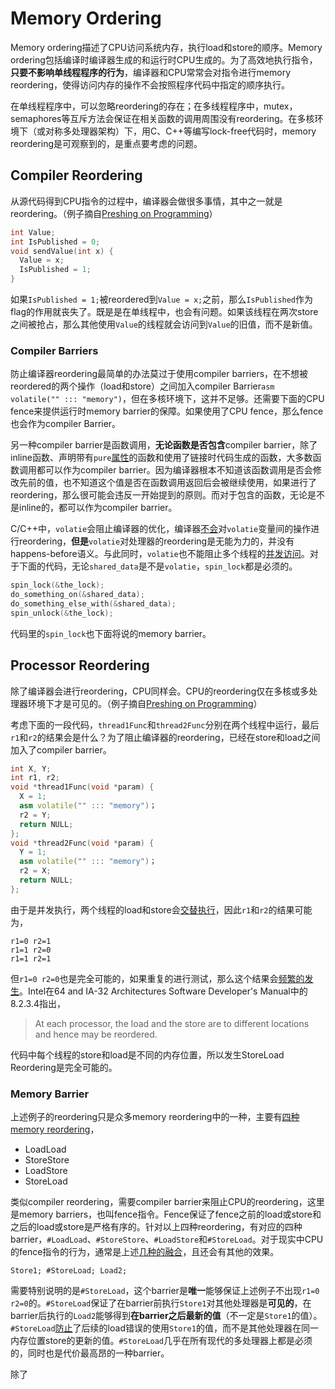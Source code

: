 # Memory Ordering
Memory ordering描述了CPU访问系统内存，执行load和store的顺序。Memory ordering包括编译时编译器生成的和运行时CPU生成的。为了高效地执行指令，**只要不影响单线程程序的行为**，编译器和CPU常常会对指令进行memory reordering，使得访问内存的操作不会按照程序代码中指定的顺序执行。

在单线程程序中，可以忽略reordering的存在；在多线程程序中，mutex，semaphores等互斥方法会保证在相关函数的调用周围没有reordering。在多核环境下（或对称多处理器架构）下，用C、C++等编写lock-free代码时，memory reordering是可观察到的，是重点要考虑的问题。

## Compiler Reordering

从源代码得到CPU指令的过程中，编译器会做很多事情，其中之一就是reordering。（例子摘自[Preshing on Programming](http://preshing.com/20120625/memory-ordering-at-compile-time/)）

```cpp
int Value;
int IsPublished = 0;
void sendValue(int x) {
  Value = x;
  IsPublished = 1;
}
```

如果`IsPublished = 1;`被reordered到`Value = x;`之前，那么`IsPublished`作为flag的作用就丧失了。既是是在单线程中，也会有问题。如果该线程在两次store之间被抢占，那么其他使用`Value`的线程就会访问到`Value`的旧值，而不是新值。

### Compiler Barriers

防止编译器reordering最简单的办法莫过于使用compiler barriers，在不想被reordered的两个操作（load和store）之间加入compiler Barrier`asm volatile("" ::: "memory")`，但在多核环境下，这并不足够。还需要下面的CPU fence来提供运行时memory barrier的保障。如果使用了CPU fence，那么fence也会作为compiler Barrier。

另一种compiler barrier是函数调用，**无论函数是否包含**compiler barrier，除了inline函数、声明带有`pure`[属性](http://lwn.net/Articles/285332/)的函数和使用了链接时代码生成的函数，大多数函数调用都可以作为compiler barrier。因为编译器根本不知道该函数调用是否会修改先前的值，也不知道这个值是否在函数调用返回后会被继续使用，如果进行了reordering，那么很可能会违反一开始提到的原则。而对于包含的函数，无论是不是inline的，都可以作为compiler barrier。

C/C++中，`volatie`会阻止编译器的优化，编译器[不会](http://hedengcheng.com/?p=725)对`volatie`变量间的操作进行reordering，**但是**`volatie`对处理器的reordering是无能为力的，并没有happens-before语义。与此同时，`volatie`也不能阻止多个线程的[并发访问](https://www.kernel.org/doc/Documentation/volatile-considered-harmful.txt)。对于下面的代码，无论`shared_data`是不是`volatie`，`spin_lock`都是必须的。

```c
spin_lock(&the_lock);
do_something_on(&shared_data);
do_something_else_with(&shared_data);
spin_unlock(&the_lock);
```

代码里的`spin_lock`也下面将说的memory barrier。

## Processor Reordering

除了编译器会进行reordering，CPU同样会。CPU的reordering仅在多核或多处理器环境下才是可见的。（例子摘自[Preshing on Programming](http://preshing.com/20120515/memory-reordering-caught-in-the-act/)）

考虑下面的一段代码，`thread1Func`和`thread2Func`分别在两个线程中运行，最后`r1`和`r2`的结果会是什么？为了阻止编译器的reordering，已经在store和load之间加入了compiler barrier。

```cpp
int X, Y;
int r1, r2;
void *thread1Func(void *param) {
  X = 1;
  asm volatile("" ::: "memory")；
  r2 = Y;
  return NULL;
};
void *thread2Func(void *param) {
  Y = 1;
  asm volatile("" ::: "memory")；
  r2 = X;
  return NULL;
};
```

由于是并发执行，两个线程的load和store会[交替执行](http://www.yebangyu.org/blog/2016/01/09/memoryconsistencyandcachecoherence/)，因此`r1`和`r2`的结果可能为，

```
r1=0 r2=1
r1=1 r2=0
r1=1 r2=1
```

但`r1=0 r2=0`也是完全可能的，如果重复的进行测试，那么这个结果会[频繁的发生](https://gist.github.com/ChaoMai/f756356369fe0b1d4859)。Intel在64 and IA-32 Architectures Software Developer's Manual中的8.2.3.4指出，

> At each processor, the load and the store are to different locations and hence may be reordered.

代码中每个线程的store和load是不同的内存位置，所以发生StoreLoad Reordering是完全可能的。

### Memory Barrier

上述例子的reordering只是众多memory reordering中的一种，主要有[四种memory reordering](http://preshing.com/20120710/memory-barriers-are-like-source-control-operations/)，

* LoadLoad
* StoreStore
* LoadStore
* StoreLoad

类似compiler reordering，需要compiler barrier来阻止CPU的reordering，这里是memory barriers，也叫fence指令。Fence保证了fence之前的load或store和之后的load或store是严格有序的。针对以上四种reordering，有对应的四种barrier，`#LoadLoad`、`#StoreStore`、`#LoadStore`和`#StoreLoad`。对于现实中CPU的fence指令的行为，通常是上述[几种的融合](http://g.oswego.edu/dl/jmm/cookbook.html)，且还会有其他的效果。

```
Store1; #StoreLoad; Load2;
```

需要特别说明的是`#StoreLoad`，这个barrier是**唯一**能够保证上述例子不出现`r1=0 r2=0`的。`#StoreLoad`保证了在barrier前执行`Store1`对其他处理器是**可见的**，在barrier后执行的`Load2`能够得到**在barrier之后最新的值**（不一定是`Store1`的值）。`#StoreLoad`[防止](http://g.oswego.edu/dl/jmm/cookbook.html)了后续的load错误的使用`Store1`的值，而不是其他处理器在同一内存位置store的更新的值。`#StoreLoad`几乎在所有现代的多处理器上都是必须的，同时也是代价最高昂的一种barrier。

除了